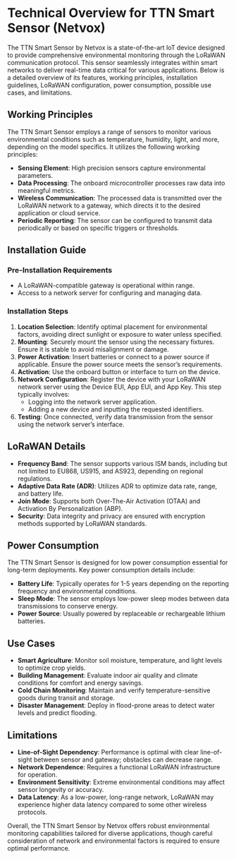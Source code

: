 # Technical Overview for TTN Smart Sensor (Netvox)

The TTN Smart Sensor by Netvox is a state-of-the-art IoT device designed to provide comprehensive environmental monitoring through the LoRaWAN communication protocol. This sensor seamlessly integrates within smart networks to deliver real-time data critical for various applications. Below is a detailed overview of its features, working principles, installation guidelines, LoRaWAN configuration, power consumption, possible use cases, and limitations.

## Working Principles

The TTN Smart Sensor employs a range of sensors to monitor various environmental conditions such as temperature, humidity, light, and more, depending on the model specifics. It utilizes the following working principles:
- **Sensing Element**: High precision sensors capture environmental parameters.
- **Data Processing**: The onboard microcontroller processes raw data into meaningful metrics.
- **Wireless Communication**: The processed data is transmitted over the LoRaWAN network to a gateway, which directs it to the desired application or cloud service.
- **Periodic Reporting**: The sensor can be configured to transmit data periodically or based on specific triggers or thresholds.

## Installation Guide

### Pre-Installation Requirements
- A LoRaWAN-compatible gateway is operational within range.
- Access to a network server for configuring and managing data.

### Installation Steps
1. **Location Selection**: Identify optimal placement for environmental factors, avoiding direct sunlight or exposure to water unless specified.
2. **Mounting**: Securely mount the sensor using the necessary fixtures. Ensure it is stable to avoid misalignment or damage.
3. **Power Activation**: Insert batteries or connect to a power source if applicable. Ensure the power source meets the sensor’s requirements.
4. **Activation**: Use the onboard button or interface to turn on the device.
5. **Network Configuration**: Register the device with your LoRaWAN network server using the Device EUI, App EUI, and App Key. This step typically involves:
   - Logging into the network server application.
   - Adding a new device and inputting the requested identifiers.
6. **Testing**: Once connected, verify data transmission from the sensor using the network server’s interface.

## LoRaWAN Details

- **Frequency Band**: The sensor supports various ISM bands, including but not limited to EU868, US915, and AS923, depending on regional regulations.
- **Adaptive Data Rate (ADR)**: Utilizes ADR to optimize data rate, range, and battery life.
- **Join Mode**: Supports both Over-The-Air Activation (OTAA) and Activation By Personalization (ABP).
- **Security**: Data integrity and privacy are ensured with encryption methods supported by LoRaWAN standards.

## Power Consumption

The TTN Smart Sensor is designed for low power consumption essential for long-term deployments. Key power consumption details include:
- **Battery Life**: Typically operates for 1-5 years depending on the reporting frequency and environmental conditions.
- **Sleep Mode**: The sensor employs low-power sleep modes between data transmissions to conserve energy.
- **Power Source**: Usually powered by replaceable or rechargeable lithium batteries.

## Use Cases

- **Smart Agriculture**: Monitor soil moisture, temperature, and light levels to optimize crop yields.
- **Building Management**: Evaluate indoor air quality and climate conditions for comfort and energy savings.
- **Cold Chain Monitoring**: Maintain and verify temperature-sensitive goods during transit and storage.
- **Disaster Management**: Deploy in flood-prone areas to detect water levels and predict flooding.

## Limitations

- **Line-of-Sight Dependency**: Performance is optimal with clear line-of-sight between sensor and gateway; obstacles can decrease range.
- **Network Dependence**: Requires a functional LoRaWAN infrastructure for operation.
- **Environment Sensitivity**: Extreme environmental conditions may affect sensor longevity or accuracy.
- **Data Latency**: As a low-power, long-range network, LoRaWAN may experience higher data latency compared to some other wireless protocols.

Overall, the TTN Smart Sensor by Netvox offers robust environmental monitoring capabilities tailored for diverse applications, though careful consideration of network and environmental factors is required to ensure optimal performance.